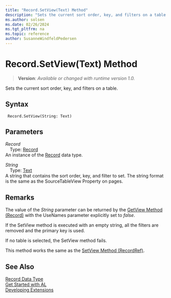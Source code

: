 ```yaml
---
title: "Record.SetView(Text) Method"
description: "Sets the current sort order, key, and filters on a table."
ms.author: solsen
ms.date: 02/26/2024
ms.tgt_pltfrm: na
ms.topic: reference
author: SusanneWindfeldPedersen
---
```

[//]: # (START>DO_NOT_EDIT)
[//]: # (IMPORTANT:Do not edit any of the content between here and the END>DO_NOT_EDIT.)
[//]: # (Any modifications should be made in the .xml files in the ModernDev repo.)
# Record.SetView(Text) Method
> **Version**: _Available or changed with runtime version 1.0._

Sets the current sort order, key, and filters on a table.


## Syntax
```AL
 Record.SetView(String: Text)
```
## Parameters
*Record*  
&emsp;Type: [Record](record-data-type.md)  
An instance of the [Record](record-data-type.md) data type.  

*String*  
&emsp;Type: [Text](../text/text-data-type.md)  
A string that contains the sort order, key, and filter to set. The string format is the same as the SourceTableView Property on pages.  



[//]: # (IMPORTANT: END>DO_NOT_EDIT)

## Remarks  
The value of the *String* parameter can be returned by the [GetView Method \(Record\)](record-getview-method.md) with the UseNames parameter explicitly set to *false*.

If the SetView method is executed with an empty string, all the filters are removed and the primary key is used.

If no table is selected, the SetView method fails.

This method works the same as the [SetView Method \(RecordRef\)](../recordref/recordref-setview-method.md).           


## See Also
[Record Data Type](record-data-type.md)  
[Get Started with AL](../../devenv-get-started.md)  
[Developing Extensions](../../devenv-dev-overview.md)
